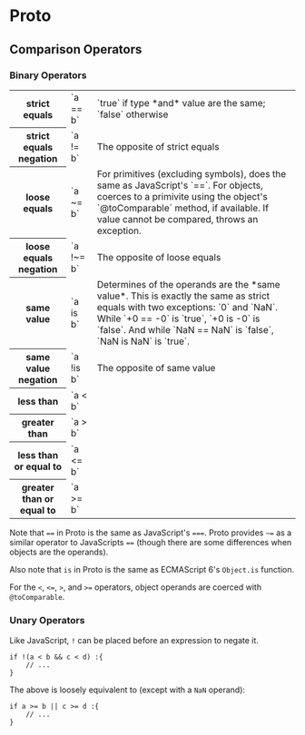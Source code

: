 # Proto

## Comparison Operators

### Binary Operators

<table>
<tr><th>strict equals</th>
<td>`a == b`</td>
<td>`true` if type *and* value are the same; `false` otherwise</td></tr>
<tr><th>strict equals negation</th>
<td>`a != b`</td>
<td>The opposite of strict equals</td></tr>
<tr><th>loose equals</th>
<td>`a ~= b`</td>
<td>For primitives (excluding symbols), does the same as JavaScript's `==`. For objects, coerces to a primivite using the object's `@toComparable` method, if available. If value cannot be compared, throws an exception.</td></tr>
<tr><th>loose equals negation</th>
<td>`a !~= b`</td>
<td>The opposite of loose equals</td></tr>
<tr><th>same value</th>
<td>`a is b`</td>
<td>Determines of the operands are the *same value*. This is exactly the same as strict equals with two exceptions: `0` and `NaN`.  While `+0 == -0` is `true`, `+0 is -0` is `false`.  And while `NaN == NaN` is `false`, `NaN is NaN` is `true`.</td></tr>
<tr><th>same value negation</th>
<td>`a !is b`</td>
<td>The opposite of same value</td></tr>
<tr><th>less than</th>
<td>`a &lt; b`</td>
<td></td></tr>
<tr><th>greater than</th>
<td>`a > b`</td>
<td></td></tr>
<tr><th>less than or equal to</th>
<td>`a &lt;= b`</td>
<td></td></tr>
<tr><th>greater than or equal to</th>
<td>`a &gt;= b`</td>
<td></td></tr>
</table>

Note that `==` in Proto is the same as JavaScript's `===`.  Proto provides `~=` as a similar operator to JavaScripts `==` (though there are some differences when objects are the operands).

Also note that `is` in Proto is the same as ECMAScript 6's `Object.is` function.

For the `<`, `<=`, `>`, and `>=` operators, object operands are coerced with `@toComparable`.

### Unary Operators

Like JavaScript, `!` can be placed before an expression to negate it.

	if !(a < b && c < d) :{
		// ...
	}

The above is loosely equivalent to (except with a `NaN` operand):

	if a >= b || c >= d :{
		// ...
	}